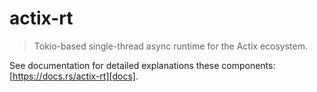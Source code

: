 # actix-rt

> Tokio-based single-thread async runtime for the Actix ecosystem.

See documentation for detailed explanations these components: [https://docs.rs/actix-rt][docs].

[docs]: https://docs.rs/actix-rt

